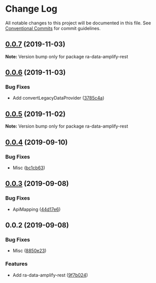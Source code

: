 # Change Log

All notable changes to this project will be documented in this file.
See [Conventional Commits](https://conventionalcommits.org) for commit guidelines.

## [0.0.7](https://github.com/hupe1980/mplify-material-ui/compare/ra-data-amplify-rest@0.0.6...ra-data-amplify-rest@0.0.7) (2019-11-03)

**Note:** Version bump only for package ra-data-amplify-rest





## [0.0.6](https://github.com/hupe1980/mplify-material-ui/compare/ra-data-amplify-rest@0.0.5...ra-data-amplify-rest@0.0.6) (2019-11-03)


### Bug Fixes

* Add convertLegacyDataProvider ([3785c4a](https://github.com/hupe1980/mplify-material-ui/commit/3785c4a1908a573dd699d34f38c9b736eb6a4025))





## [0.0.5](https://github.com/hupe1980/mplify-material-ui/compare/ra-data-amplify-rest@0.0.4...ra-data-amplify-rest@0.0.5) (2019-11-02)

**Note:** Version bump only for package ra-data-amplify-rest





## [0.0.4](https://github.com/hupe1980/mplify-material-ui/compare/ra-data-amplify-rest@0.0.3...ra-data-amplify-rest@0.0.4) (2019-09-10)


### Bug Fixes

* Misc ([bc1cb63](https://github.com/hupe1980/mplify-material-ui/commit/bc1cb63))





## [0.0.3](https://github.com/hupe1980/mplify-material-ui/compare/ra-data-amplify-rest@0.0.2...ra-data-amplify-rest@0.0.3) (2019-09-08)


### Bug Fixes

* ApiMapping ([44d17e6](https://github.com/hupe1980/mplify-material-ui/commit/44d17e6))





## 0.0.2 (2019-09-08)


### Bug Fixes

* Misc ([8850e23](https://github.com/hupe1980/amplify-material-ui/commit/8850e23))


### Features

* Add ra-data-amplify-rest ([9f7b024](https://github.com/hupe1980/amplify-material-ui/commit/9f7b024))
